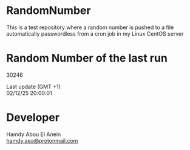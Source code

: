 # RandomNumber    
This is a test repository where a random number is pushed to a file automatically passwordless from a cron job in my Linux CentOS server    
# Random Number of the last run   
30246
      
Last update (GMT +1)    
02/12/25 20:00:01
# Developer    
Hamdy Abou El Anein   
hamdy.aea@protonmail.com
